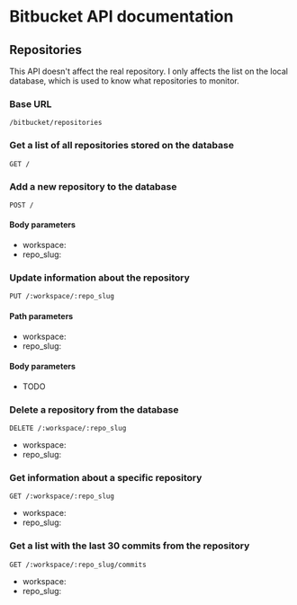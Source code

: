 # Bitbucket API documentation

## Repositories
This API doesn't affect the real repository. I only affects the list on the local database, 
which is used to know what repositories to monitor.

### Base URL
    /bitbucket/repositories

### Get a list of all repositories stored on the database
`GET /`


### Add a new repository to the database
`POST /`
#### Body parameters
- workspace:
- repo_slug:


### Update information about the repository
`PUT /:workspace/:repo_slug`
#### Path parameters
- workspace: 
- repo_slug: 
#### Body parameters
- TODO


### Delete a repository from the database
`DELETE /:workspace/:repo_slug`  
- workspace:
- repo_slug:


### Get information about a specific repository
`GET /:workspace/:repo_slug`
- workspace:
- repo_slug:


### Get a list with the last 30 commits from the repository
`GET /:workspace/:repo_slug/commits`  
- workspace:
- repo_slug: 